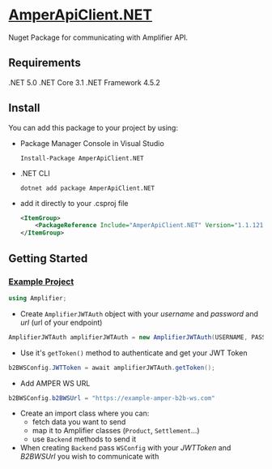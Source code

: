 # [AmperApiClient.NET](https://www.nuget.org/packages/AmperApiClient.NET/)

Nuget Package for communicating with Amplifier API.

## Requirements

.NET 5.0
.NET Core 3.1
.NET Framework 4.5.2

## Install

You can add this package to your project by using:

- Package Manager Console in Visual Studio

  `Install-Package AmperApiClient.NET`

- .NET CLI

  `dotnet add package AmperApiClient.NET`

- add it directly to your .csproj file

  ```xml
  <ItemGroup>
      <PackageReference Include="AmperApiClient.NET" Version="1.1.121" />
  </ItemGroup>
  ```

## Getting Started

### [Example Project](https://bitbucket.org/amplifierspzoo/amper-translator-example)

```cs
using Amplifier;
```

- Create `AmplifierJWTAuth` object with your _username_ and _password_ and _url_ (url of your endpoint)

```cs
AmplifierJWTAuth amplifierJWTAuth = new AmplifierJWTAuth(USERNAME, PASSWORD, URL);
```

- Use it's `getToken()` method to authenticate and get your JWT Token

```cs
b2BWSConfig.JWTToken = await amplifierJWTAuth.getToken();
```

- Add AMPER WS URL

```cs
b2BWSConfig.b2BWSUrl = "https://example-amper-b2b-ws.com"
```

- Create an import class where you can:
  - fetch data you want to send
  - map it to Amplifier classes (`Product`, `Settlement`...)
  - use `Backend` methods to send it
- When creating `Backend` pass `WSConfig` with your _JWTToken_ and _B2BWSUrl_ you wish to communicate with 
